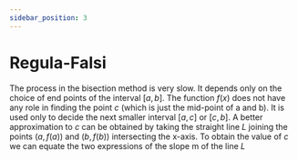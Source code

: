 ```yaml
---
sidebar_position: 3
---
```


# Regula-Falsi

The process in the bisection method is very slow. It depends only on the choice of end points of the interval $[a,b]$. The function $f(x)$ does not have any role in finding the point $c$ (which is just  the mid-point of a and b). It is used only to decide the next smaller interval $[a,c]$ or $[c,b]$. A better approximation to $c$ can be obtained by taking the straight line $L$ joining the points $(a,f(a))$ and $(b,f(b))$ intersecting the x-axis. To obtain the value of $c$ we can equate the two expressions of the slope m of the line $L$